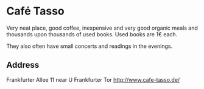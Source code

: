 # Café Tasso

Very neat place, good coffee, inexpensive and very good organic meals and
thousands upon thousands of used books. Used books are 1€ each.

They also often have small concerts and readings in the evenings.

## Address

Frankfurter Allee 11 near U Frankfurter Tor
http://www.cafe-tasso.de/

